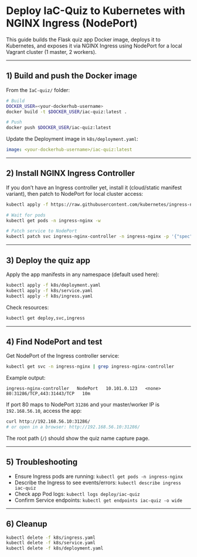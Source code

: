 # Deploy IaC-Quiz to Kubernetes with NGINX Ingress (NodePort)

This guide builds the Flask quiz app Docker image, deploys it to Kubernetes, and exposes it via NGINX Ingress using NodePort for a local Vagrant cluster (1 master, 2 workers).

---

## 1) Build and push the Docker image
From the `IaC-quiz/` folder:

```bash
# Build
DOCKER_USER=<your-dockerhub-username>
docker build -t $DOCKER_USER/iac-quiz:latest .

# Push
docker push $DOCKER_USER/iac-quiz:latest
```

Update the Deployment image in `k8s/deployment.yaml`:
```yaml
image: <your-dockerhub-username>/iac-quiz:latest
```

---

## 2) Install NGINX Ingress Controller
If you don’t have an Ingress controller yet, install it (cloud/static manifest variant), then patch to NodePort for local cluster access:

```bash
kubectl apply -f https://raw.githubusercontent.com/kubernetes/ingress-nginx/controller-v1.1.1/deploy/static/provider/cloud/deploy.yaml

# Wait for pods
kubectl get pods -n ingress-nginx -w

# Patch service to NodePort
kubectl patch svc ingress-nginx-controller -n ingress-nginx -p '{"spec": {"type": "NodePort"}}'
```

---

## 3) Deploy the quiz app
Apply the app manifests in any namespace (default used here):

```bash
kubectl apply -f k8s/deployment.yaml
kubectl apply -f k8s/service.yaml
kubectl apply -f k8s/ingress.yaml
```

Check resources:
```bash
kubectl get deploy,svc,ingress
```

---

## 4) Find NodePort and test
Get NodePort of the Ingress controller service:

```bash
kubectl get svc -n ingress-nginx | grep ingress-nginx-controller
```

Example output:
```
ingress-nginx-controller   NodePort   10.101.0.123   <none>   80:31286/TCP,443:31443/TCP   10m
```

If port 80 maps to NodePort `31286` and your master/worker IP is `192.168.56.10`, access the app:

```bash
curl http://192.168.56.10:31286/
# or open in a browser: http://192.168.56.10:31286/
```

The root path (`/`) should show the quiz name capture page.

---

## 5) Troubleshooting
- Ensure Ingress pods are running: `kubectl get pods -n ingress-nginx`
- Describe the Ingress to see events/errors: `kubectl describe ingress iac-quiz`
- Check app Pod logs: `kubectl logs deploy/iac-quiz`
- Confirm Service endpoints: `kubectl get endpoints iac-quiz -o wide`

---

## 6) Cleanup
```bash
kubectl delete -f k8s/ingress.yaml
kubectl delete -f k8s/service.yaml
kubectl delete -f k8s/deployment.yaml
```
